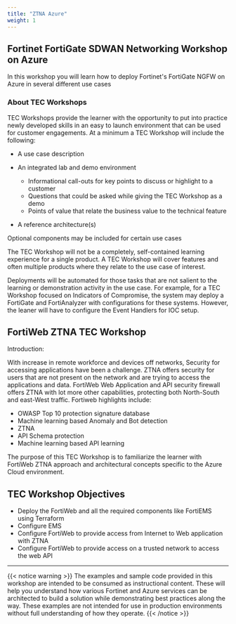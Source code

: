 ```yaml
---
title: "ZTNA Azure"
weight: 1
---
```


## Fortinet FortiGate SDWAN Networking Workshop on Azure

In this workshop you will learn how to deploy Fortinet's FortiGate NGFW on Azure in several different use cases

### About TEC Workshops

TEC Workshops provide the learner with the opportunity to put into practice newly developed skills in an easy to launch environment that can be used for customer engagements. At a minimum a TEC Workshop will include the following:

* A use case description
* An integrated lab and demo environment

  * Informational call-outs for key points to discuss or highlight to a customer
  * Questions that could be asked while giving the TEC Workshop as a demo
  * Points of value that relate the business value to the technical feature
* A reference architecture(s)

Optional components may be included for certain use cases

The TEC Workshop will not be a completely, self-contained learning experience for a single product. A TEC Workshop will cover features and often multiple products where they relate to the use case of interest.  

Deployments will be automated for those tasks that are not salient to the learning or demonstration activity in the use case. For example, for a TEC Workshop focused on Indicators of Compromise, the system may deploy a FortiGate and FortiAnalyzer with configurations for these systems. However, the leaner will have to configure the Event Handlers for IOC setup.  

## FortiWeb ZTNA TEC Workshop
Introduction:

With increase in remote workforce and devices off networks, Security for accessing applications have been a challenge. ZTNA offers security for users that are  not present on the network and are trying to access the applications and data. FortiWeb Web Application and API security firewall offers ZTNA with lot more other capabilities, protecting both North-South and east-West traffic. Fortiweb highlights include:

* OWASP Top 10 protection signature database
* Machine learning based Anomaly and Bot detection
* ZTNA 
* API Schema protection
* Machine learning based API learning

The purpose of this TEC Workshop is to familiarize the learner with FortiWeb ZTNA approach and architectural concepts specific to the Azure Cloud environment.

## TEC Workshop Objectives

* Deploy the FortiWeb and all the required components like FortiEMS using Terraform
* Configure EMS
* Configure FortiWeb to provide access from Internet to Web application with ZTNA
* Configure FortiWeb to provide access on a trusted network to access the web API

***

{{< notice warning >}}
The examples and sample code provided in this workshop are intended to be consumed as instructional content. These will help you understand how various Fortinet and Azure services can be architected to build a solution while demonstrating best practices along the way. These examples are not intended for use in production environments without full understanding of how they operate.
{{< /notice >}}